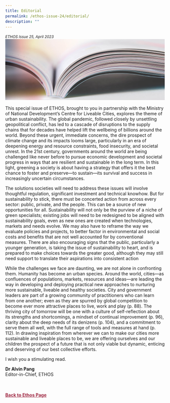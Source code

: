 ```yaml
---
title: Editorial
permalink: /ethos-issue-24/editorial/
description: ""
---
```

<style>


	
.back a
{
	color: #9f2943;
	font-weight: bold;
}

#banner img
{
	width:100%;
}
	
.author
{
border-bottom: 1px solid black;
margin-top:40px;
padding-bottom:30px;
border-top: 1px solid black;	

}	
</style>

<em><small>ETHOS Issue 25, April 2023</small></em>
<img src="/images/Landing_Banner_Images/knowledge_editorial_banner_01.jpg">
<p>
This special issue of ETHOS, brought to you in partnership with the Ministry of National Development’s Centre for Liveable Cities, explores the theme of urban sustainability. The global pandemic, followed closely by unsettling geopolitical conflict, has led to a cascade of disruptions to the supply chains that for decades have helped lift the wellbeing of billions around the world. Beyond these urgent, immediate concerns, the dire prospect of climate change and its impacts looms large, particularly in an era of deepening energy and resource constraints, food insecurity, and societal unrest. In the 21st century, governments around the world are being challenged like never before to pursue economic development and societal progress in ways that are resilient and sustainable in the long term. In this light, greening a society is about having a strategy that offers it the best chance to foster and preserve—to sustain—its survival and success in increasingly uncertain circumstances.</p>

<p>The solutions societies will need to address these issues will involve thoughtful regulation, significant investment and technical knowhow. But for sustainability to stick, there must be concerted action from across every sector: public, private, and the people. This can be a source of new opportunities for all. Sustainability will not only be the purview of a niche of green specialists; existing jobs will need to be redesigned to be aligned with sustainability goals, even as new ones are created when technologies, markets and needs evolve. We may also have to reframe the way we evaluate policies and projects, to better factor in environmental and social costs and benefits that are not well accounted for by conventional measures. There are also encouraging signs that the public, particularly a younger generation, is taking the issue of sustainability to heart, and is prepared to make choices towards the greater good, although they may still need support to translate their aspirations into consistent action</p>

<p>While the challenges we face are daunting, we are not alone in confronting them. Humanity has become an urban species. Around the world, cities—as confluences of populations, markets, resources and ideas—are leading the way in developing and deploying practical new approaches to nurturing more sustainable, liveable and healthy societies. City and government leaders are part of a growing community of practitioners who can learn from one another; even as they are spurred by global competition to become ever more attractive places to live, work and play (p. 88). The thriving city of tomorrow will be one with a culture of self-reflection about its strengths and shortcomings, a mindset of continual improvement (p. 96), clarity about the deep needs of its denizens (p. 104), and a commitment to serve them all well, with the full range of tools and measures at hand (p. 112). In drawing inspiration from wherever we can to make our cities more sustainable and liveable places to be, we are offering ourselves and our children the prospect of a future that is not only viable but dynamic, enticing and deserving of our best collective efforts.</p>

<p>I wish you a stimulating read.</p>




<b>Dr Alvin Pang</b><br>
Editor-in-Chief, ETHOS

<br>
<br>	
<div class="back">
<a href="/ethos/">Back to Ethos Page</a>	
</div>